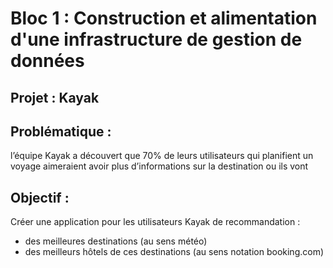 # Bloc 1 : Construction et alimentation d'une infrastructure de gestion de données
## Projet : Kayak

## Problématique :
l’équipe Kayak a découvert que 70% de leurs utilisateurs qui planifient un voyage aimeraient avoir plus d’informations sur la destination ou ils vont 

## Objectif :
Créer une application pour les utilisateurs Kayak de recommandation :
* des meilleures destinations (au sens météo)
* des meilleurs hôtels de ces destinations (au sens notation booking.com)

